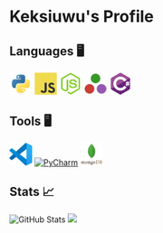 # Keksiuwu's Profile

## Languages 🖥️

<a href="https://www.python.org/"><img src="https://raw.githubusercontent.com/devicons/devicon/master/icons/python/python-original.svg" width="40" alt="Python"></a>
<a href="https://www.w3schools.com/js/default.asp"><img src="https://raw.githubusercontent.com/devicons/devicon/master/icons/javascript/javascript-original.svg" width="40" alt="JavaScript"></a>
<a href="https://nodejs.org/"><img src="https://raw.githubusercontent.com/devicons/devicon/master/icons/nodejs/nodejs-original.svg" width="40" alt="Node.js"></a>
<a href="https://julialang.org/"><img src="https://raw.githubusercontent.com/devicons/devicon/master/icons/julia/julia-original.svg" width="40" alt="Julia"></a>
<a href="https://docs.microsoft.com/en-us/dotnet/csharp/"><img src="https://raw.githubusercontent.com/devicons/devicon/master/icons/csharp/csharp-original.svg" width="40" alt="C#"></a>

## Tools 🖥️
<a href="https://code.visualstudio.com/"><img src="https://raw.githubusercontent.com/github/explore/80688e429a7d4ef2fca1e82350fe8e3517d3494d/topics/visual-studio-code/visual-studio-code.png" width="40" alt="VSCode"></a>
<a href="https://www.jetbrains.com/pycharm/"><img src="https://upload.wikimedia.org/wikipedia/commons/thumb/1/1d/PyCharm_Icon.svg/768px-PyCharm_Icon.svg.png" width="40" alt="PyCharm"></a>
<a href="https://www.mongodb.com/"><img src="https://raw.githubusercontent.com/devicons/devicon/master/icons/mongodb/mongodb-original-wordmark.svg" width="40" alt="MongoDB"></a>

## Stats 📈

<img alt = "GitHub Stats" src="https://github-readme-stats.vercel.app/api?username=Keksiuwu&show_icons=true&hide=issues&icon_color=C9D1D9&hide_border=false&title_color=C9D1D9&bg_color=0D1117&theme=dark">
<img src="https://github-readme-stats.vercel.app/api/top-langs/?username=Keksiuwu&layout=compact&bg_color=0D1117&theme=dark">


